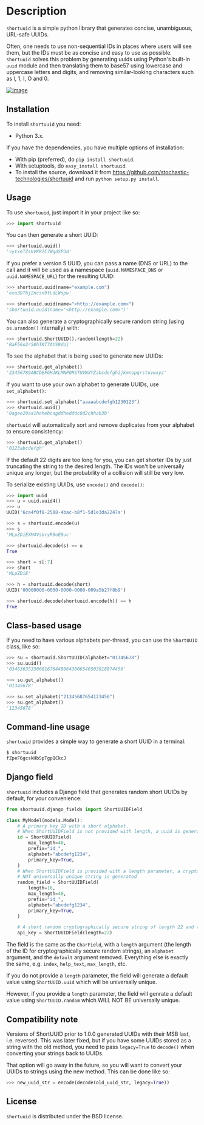 Description
===========

`shortuuid` is a simple python library that generates concise, unambiguous, URL-safe
UUIDs.

Often, one needs to use non-sequential IDs in places where users will see them, but the
IDs must be as concise and easy to use as possible.  `shortuuid` solves this problem by
generating uuids using Python's built-in `uuid` module and then translating them to
base57 using lowercase and uppercase letters and digits, and removing similar-looking
characters such as l, 1, I, O and 0.

[![image](https://travis-ci.org/skorokithakis/shortuuid.svg?branch=master)](https://travis-ci.org/skorokithakis/shortuuid)


Installation
------------

To install `shortuuid` you need:

-   Python 3.x.

If you have the dependencies, you have multiple options of installation:

-   With pip (preferred), do `pip install shortuuid`.
-   With setuptools, do `easy_install shortuuid`.
-   To install the source, download it from
    https://github.com/stochastic-technologies/shortuuid and run `python setup.py
    install`.


Usage
-----

To use `shortuuid`, just import it in your project like so:

```python
>>> import shortuuid
```

You can then generate a short UUID:

```python
>>> shortuuid.uuid()
'vytxeTZskVKR7C7WgdSP3d'
```

If you prefer a version 5 UUID, you can pass a name (DNS or URL) to the call and it will
be used as a namespace (`uuid.NAMESPACE_DNS` or `uuid.NAMESPACE_URL`) for the resulting
UUID:

```python
>>> shortuuid.uuid(name="example.com")
'exu3DTbj2ncsn9tLdLWspw'

>>> shortuuid.uuid(name="<http://example.com>")
'shortuuid.uuid(name="<http://example.com>")'
```

You can also generate a cryptographically secure random string (using `os.urandom()`
internally) with:

```python
>>> shortuuid.ShortUUID().random(length=22)
'RaF56o2r58hTKT7AYS9doj'
```

To see the alphabet that is being used to generate new UUIDs:

```python
>>> shortuuid.get_alphabet()
'23456789ABCDEFGHJKLMNPQRSTUVWXYZabcdefghijkmnopqrstuvwxyz'
```

If you want to use your own alphabet to generate UUIDs, use `set_alphabet()`:

```python
>>> shortuuid.set_alphabet("aaaaabcdefgh1230123")
>>> shortuuid.uuid()
'0agee20aa1hehebcagddhedddc0d2chhab3b'
```

`shortuuid` will automatically sort and remove duplicates from your alphabet to ensure
consistency:

```python
>>> shortuuid.get_alphabet()
'0123abcdefgh'
```

If the default 22 digits are too long for you, you can get shorter IDs by just
truncating the string to the desired length. The IDs won't be universally unique any
longer, but the probability of a collision will still be very low.

To serialize existing UUIDs, use `encode()` and `decode()`:

```python
>>> import uuid
>>> u = uuid.uuid4()
>>> u
UUID('6ca4f0f8-2508-4bac-b8f1-5d1e3da2247a')

>>> s = shortuuid.encode(u)
>>> s
'MLpZDiEXM4VsUryR9oE8uc'

>>> shortuuid.decode(s) == u
True

>>> short = s[:7]
>>> short
'MLpZDiE'

>>> h = shortuuid.decode(short)
UUID('00000000-0000-0000-0000-009a5b27f8b9')

>>> shortuuid.decode(shortuuid.encode(h)) == h
True
```


Class-based usage
-----------------

If you need to have various alphabets per-thread, you can use the `ShortUUID` class,
like so:

```python
>>> su = shortuuid.ShortUUID(alphabet="01345678")
>>> su.uuid()
'034636353306816784480643806546503818874456'

>>> su.get_alphabet()
'01345678'

>>> su.set_alphabet("21345687654123456")
>>> su.get_alphabet()
'12345678'
```


Command-line usage
------------------

`shortuuid` provides a simple way to generate a short UUID in a terminal:

```bash
$ shortuuid
fZpeF6gcskHbSpTgpQCkcJ
```


Django field
------------

`shortuuid` includes a Django field that generates random short UUIDs by default, for
your convenience:

```python
from shortuuid.django_fields import ShortUUIDField

class MyModel(models.Model):
    # A primary key ID with a short alphabet.
    # When ShortUUIDField is not provided with length, a uuid is generated
    id = ShortUUIDField(
        max_length=40,
        prefix="id_",
        alphabet="abcdefg1234",
        primary_key=True,
    )
    # When ShortUUIDField is provided with a length parameter, a cryptographically secure but 
    # NOT universally unique string is generated
    random_field = ShortUUIDField(
        length=16,
        max_length=40,
        prefix="id_",
        alphabet="abcdefg1234",
        primary_key=True,
    )

    # A short random cryptographically secure string of length 22 and the default alphabet.
    api_key = ShortUUIDField(length=22) 
```

The field is the same as the `CharField`, with a `length` argument (the length of the
ID for cryptographically secure random strings), an `alphabet` argument, and the `default` 
argument removed. Everything else is exactly the same, e.g. `index`, `help_text`, `max_length`, 
etc.

If you do not provide a `length` parameter, the field will generate a default value using
`ShortUUID.uuid` which will be universally unique.

However, if you provide a `length` parameter, the field will genrate a default value using
`ShortUUID.random` which WILL NOT BE universally unique.



Compatibility note
------------------

Versions of ShortUUID prior to 1.0.0 generated UUIDs with their MSB last, i.e. reversed.
This was later fixed, but if you have some UUIDs stored as a string with the old method,
you need to pass `legacy=True` to `decode()` when converting your strings back to UUIDs.

That option will go away in the future, so you will want to convert your UUIDs to
strings using the new method. This can be done like so:

```python
>>> new_uuid_str = encode(decode(old_uuid_str, legacy=True))
```

License
-------

`shortuuid` is distributed under the BSD license.
